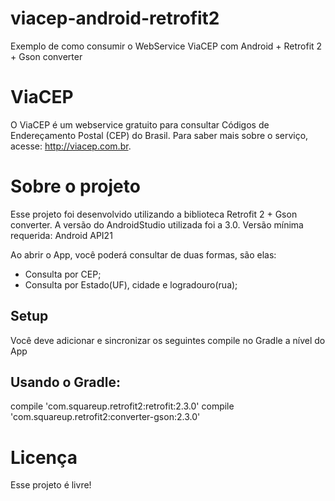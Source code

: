 # viacep-android-retrofit2
Exemplo de como consumir o WebService ViaCEP com Android + Retrofit 2 + Gson converter

# ViaCEP

O ViaCEP é um webservice gratuito para consultar Códigos de Endereçamento Postal (CEP) do Brasil. Para saber mais sobre o serviço, acesse: http://viacep.com.br.

# Sobre o projeto

Esse projeto foi desenvolvido utilizando a biblioteca Retrofit 2 + Gson converter.
A versão do AndroidStudio utilizada foi a 3.0. 
Versão mínima requerida: Android API21

Ao abrir o App, você poderá consultar de duas formas, são elas:

- Consulta por CEP;
- Consulta por Estado(UF), cidade e logradouro(rua);

## Setup

Você deve adicionar e sincronizar os seguintes compile no Gradle a nível do App

## Usando o Gradle:

compile 'com.squareup.retrofit2:retrofit:2.3.0'
compile 'com.squareup.retrofit2:converter-gson:2.3.0'

# Licença

Esse projeto é livre!
